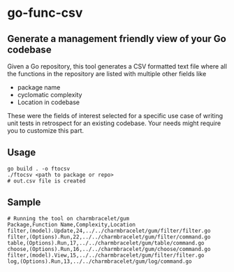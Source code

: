 # go-func-csv
## Generate a management friendly view of your Go codebase
Given a Go repository, this tool generates a CSV formatted text file where all the functions in the repository are listed with multiple other fields like
- package name
- cyclomatic complexity
- Location in codebase

These were the fields of interest selected for a specific use case of writing unit tests in retrospect for an existing codebase. Your needs might require you to customize
this part.

## Usage
```
go build . -o ftocsv
./ftocsv <path to package or repo>
# out.csv file is created
```

## Sample
```
# Running the tool on charmbracelet/gum
Package,Function Name,Complexity,Location
filter,(model).Update,24,../../charmbracelet/gum/filter/filter.go
filter,(Options).Run,22,../../charmbracelet/gum/filter/command.go
table,(Options).Run,17,../../charmbracelet/gum/table/command.go
choose,(Options).Run,16,../../charmbracelet/gum/choose/command.go
filter,(model).View,15,../../charmbracelet/gum/filter/filter.go
log,(Options).Run,13,../../charmbracelet/gum/log/command.go
```

